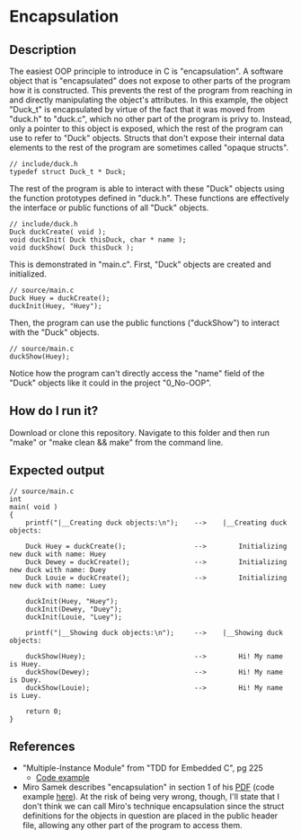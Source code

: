 # Encapsulation

## Description

The easiest OOP principle to introduce in C is "encapsulation". A software object that is "encapsulated" does not expose to other parts of the program how it is constructed. This prevents the rest of the program from reaching in and directly manipulating the object's attributes. In this example, the object "Duck_t" is encapsulated by virtue of the fact that it was moved from "duck.h" to "duck.c", which no other part of the program is privy to. Instead, only a pointer to this object is exposed, which the rest of the program can use to refer to "Duck" objects. Structs that don't expose their internal data elements to the rest of the program are sometimes called "opaque structs".

```
// include/duck.h
typedef struct Duck_t * Duck;
```

The rest of the program is able to interact with these "Duck" objects using the function prototypes defined in "duck.h". These functions are effectively the interface or public functions of all "Duck" objects.

```
// include/duck.h
Duck duckCreate( void );
void duckInit( Duck thisDuck, char * name );
void duckShow( Duck thisDuck );
```

This is demonstrated in "main.c". First, "Duck" objects are created and initialized.

```
// source/main.c
Duck Huey = duckCreate();
duckInit(Huey, "Huey");
```

Then, the program can use the public functions ("duckShow") to interact with the "Duck" objects.

```
// source/main.c
duckShow(Huey);
```

Notice how the program can't directly access the "name" field of the "Duck" objects like it could in the project "0_No-OOP".

## How do I run it?

Download or clone this repository. Navigate to this folder and then run "make" or "make clean && make" from the command line.

## Expected output

```
// source/main.c
int
main( void )
{
    printf("|__Creating duck objects:\n");    -->    |__Creating duck objects:

    Duck Huey = duckCreate();                 -->        Initializing new duck with name: Huey
    Duck Dewey = duckCreate();                -->        Initializing new duck with name: Duey
    Duck Louie = duckCreate();                -->        Initializing new duck with name: Luey

    duckInit(Huey, "Huey");
    duckInit(Dewey, "Duey");
    duckInit(Louie, "Luey");

    printf("|__Showing duck objects:\n");     -->    |__Showing duck objects:
    
    duckShow(Huey);                           -->        Hi! My name is Huey.
    duckShow(Dewey);                          -->        Hi! My name is Duey.
    duckShow(Louie);                          -->        Hi! My name is Luey.

    return 0;
}
```

## References
- "Multiple-Instance Module" from "TDD for Embedded C", pg 225
    - [Code example](https://github.com/jwgrenning/tddec-code/blob/master/code/include/util/CircularBuffer.h)
- Miro Samek describes "encapsulation" in section 1 of his [PDF](https://www.state-machine.com/doc/AN_OOP_in_C.pdf) (code example [here](https://github.com/QuantumLeaps/OOP-in-C/tree/master/encapsulation)). At the risk of being very wrong, though, I'll state that I don't think we can call Miro's technique encapsulation since the struct definitions for the objects in question are placed in the public header file, allowing any other part of the program to access them.